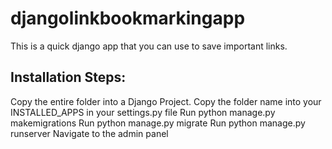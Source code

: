 # djangolinkbookmarkingapp

This is a quick django app that you can use to save important links. 

## Installation Steps:
Copy the entire folder into a Django Project.
Copy the folder name into your INSTALLED_APPS in your settings.py file
Run python manage.py makemigrations
Run python manage.py migrate
Run python manage.py runserver
Navigate to the admin panel

